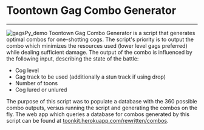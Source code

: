 # Toontown Gag Combo Generator
---
![gagsPy_demo](https://i.imgur.com/W102jEP.png)
Toontown Gag Combo Generator is a script that generates optimal combos for one-shotting cogs. The script's priority is to output the combo which minimizes the resources used (lower level gags preferred) while dealing sufficient damage. The output of the combo is influenced by the following input, describing the state of the battle:
* Cog level
* Gag track to be used (additionally a stun track if using drop)
* Number of toons
* Cog lured or unlured

The purpose of this script was to populate a database with the 360 possible combo outputs, versus running the script and generating the combos on the fly. The web app which queries a database for combos generated by this script can be found at [toonkit.herokuapp.com/rewritten/combos](toonkit.herokuapp.com/rewritten/combos).
